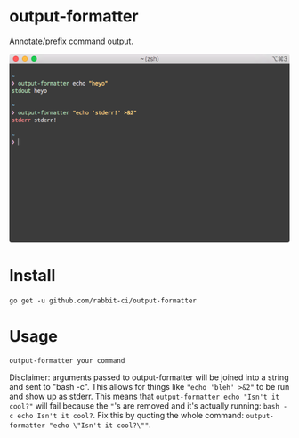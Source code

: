 # output-formatter
Annotate/prefix command output.

![Picture](screenshot.png)

# Install

`go get -u github.com/rabbit-ci/output-formatter`

# Usage

```
output-formatter your command
```

Disclaimer: arguments passed to output-formatter will be joined into a string and sent to "bash -c". This allows for things like `"echo 'bleh' >&2"` to be run and show up as stderr. This means that `output-formatter echo "Isn't it cool?"` will fail because the `"`'s are removed and it's actually running: `bash -c echo Isn't it cool?`. Fix this by quoting the whole command: `output-formatter "echo \"Isn't it cool?\""`.
